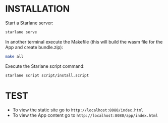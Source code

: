 
# INSTALLATION
Start a Starlane server:
```bash
starlane serve
```

In another terminal execute the Makefile (this will build the wasm file for the App and create bundle.zip):

```bash
make all
```

Execute the Starlane script command:

```bash
starlane script script/install.script
```

# TEST
* To view the static site go to `http://localhost:8080/index.html`
* To view the App content go to `http://localhost:8080/app/index.html`
